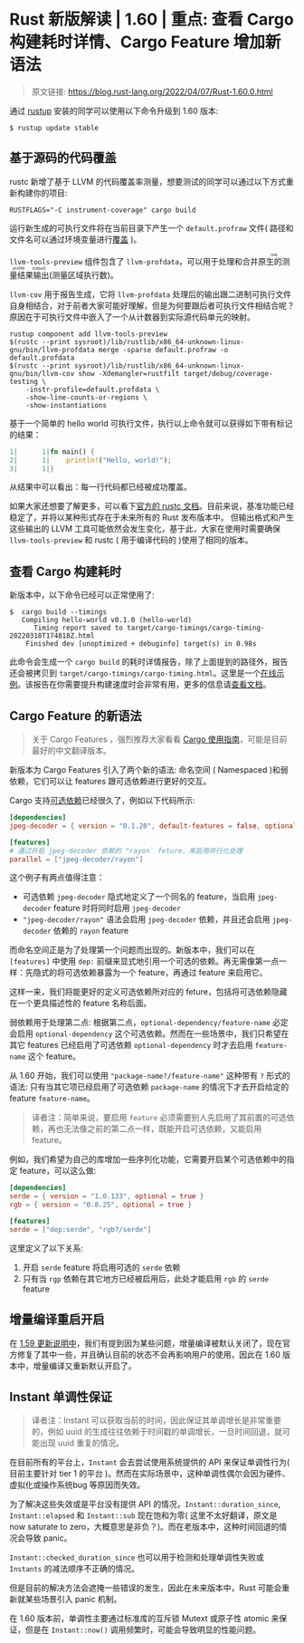 # Rust 新版解读 | 1.60 | 重点: 查看 Cargo 构建耗时详情、Cargo Feature 增加新语法

> 原文链接: https://blog.rust-lang.org/2022/04/07/Rust-1.60.0.html


通过 [rustup](https://www.rust-lang.org/tools/install) 安装的同学可以使用以下命令升级到 1.60 版本:
```shell
$ rustup update stable
```

## 基于源码的代码覆盖
rustc 新增了基于 LLVM 的代码覆盖率测量，想要测试的同学可以通过以下方式重新构建你的项目:
```shell
RUSTFLAGS="-C instrument-coverage" cargo build
```

运行新生成的可执行文件将在当前目录下产生一个 `default.profraw` 文件( 路径和文件名可以通过环境变量进行[覆盖](https://doc.rust-lang.org/stable/rustc/instrument-coverage.html#running-the-instrumented-binary-to-generate-raw-coverage-profiling-data) )。

`llvm-tools-preview` 组件包含了 `llvm-profdata`，可以用于处理和合并<ruby>原生的测量结果输出<rt>raw profile output)</rt></ruby>(测量区域执行数)。

`llvm-cov` 用于报告生成，它将 `llvm-profdata` 处理后的输出跟二进制可执行文件自身相结合，对于前者大家可能好理解，但是为何要跟后者可执行文件相结合呢？原因在于可执行文件中嵌入了一个从计数器到实际源代码单元的映射。

```shell
rustup component add llvm-tools-preview
$(rustc --print sysroot)/lib/rustlib/x86_64-unknown-linux-gnu/bin/llvm-profdata merge -sparse default.profraw -o default.profdata
$(rustc --print sysroot)/lib/rustlib/x86_64-unknown-linux-gnu/bin/llvm-cov show -Xdemangler=rustfilt target/debug/coverage-testing \
    -instr-profile=default.profdata \
    -show-line-counts-or-regions \
    -show-instantiations
```

基于一个简单的 hello world 可执行文件，执行以上命令就可以获得如下带有标记的结果：
```rust
1|      1|fn main() {
2|      1|    println!("Hello, world!");
3|      1|}
```

从结果中可以看出：每一行代码都已经被成功覆盖。

如果大家还想要了解更多，可以看下[官方的 rustc 文档](https://doc.rust-lang.org/rustc/instrument-coverage.html)。目前来说，基准功能已经稳定了，并将以某种形式存在于未来所有的 Rust 发布版本中。 但输出格式和产生这些输出的 LLVM 工具可能依然会发生变化，基于此，大家在使用时需要确保 `llvm-tools-preview` 和 rustc ( 用于编译代码的 )使用了相同的版本。

## 查看 Cargo 构建耗时
新版本中，以下命令已经可以正常使用了:
```shell
$  cargo build --timings
   Compiling hello-world v0.1.0 (hello-world)
      Timing report saved to target/cargo-timings/cargo-timing-20220318T174818Z.html
    Finished dev [unoptimized + debuginfo] target(s) in 0.98s
```

此命令会生成一个 `cargo build` 的耗时详情报告，除了上面提到的路径外，报告还会被拷贝到 `target/cargo-timings/cargo-timing.html`。这里是一个[在线示例](https://blog.rust-lang.org/images/2022-04-07-timing.html)。该报告在你需要提升构建速度时会非常有用，更多的信息请[查看文档](https://doc.rust-lang.org/nightly/cargo/reference/timings.html)。

## Cargo Feature 的新语法

> 关于 Cargo Features ，强烈推荐大家看看 [Cargo 使用指南](https://course.rs/cargo/reference/features/intro.html)，可能是目前最好的中文翻译版本。

新版本为 Cargo Features 引入了两个新的语法: 命名空间 ( Namespaced )和弱依赖，它们可以让 features 跟可选依赖进行更好的交互。

Cargo 支持[可选依赖](https://course.rs/cargo/reference/features/intro.html#可选依赖)已经很久了，例如以下代码所示:
```toml
[dependencies]
jpeg-decoder = { version = "0.1.20", default-features = false, optional = true }

[features]
# 通过开启 jpeg-decoder 依赖的 "rayon` feture，来启用并行化处理
parallel = ["jpeg-decoder/rayon"]
```

这个例子有两点值得注意：

- 可选依赖 `jpeg-decoder` 隐式地定义了一个同名的 feature，当启用 `jpeg-decoder` feature 时将同时启用 `jpeg-decoder`
- `"jpeg-decoder/rayon"` 语法会启用 `jpeg-decoder` 依赖，并且还会启用 `jpeg-decoder` 依赖的 `rayon` feature

而命名空间正是为了处理第一个问题而出现的。新版本中，我们可以在 `[features]` 中使用 `dep:` 前缀来显式地引用一个可选的依赖。再无需像第一点一样：先隐式的将可选依赖暴露为一个 feature，再通过 feature 来启用它。

这样一来，我们将能更好的定义可选依赖所对应的 feture，包括将可选依赖隐藏在一个更具描述性的 feature 名称后面。

弱依赖用于处理第二点: 根据第二点，`optional-dependency/feature-name` 必定会启用 `optional-dependency` 这个可选依赖。然而在一些场景中，我们只希望在其它 features 已经启用了可选依赖 `optional-dependency` 时才去启用 `feature-name` 这个 feature。

从 1.60 开始，我们可以使用 `"package-name?/feature-name"` 这种带有 `?` 形式的语法: 只有当其它项已经启用了可选依赖 `package-name` 的情况下才去开启给定的 feature `feature-name`。

> 译者注：简单来说，要启用 `feature` 必须需要别人先启用了其前置的可选依赖，再也无法像之前的第二点一样，既能开启可选依赖，又能启用 feature。

例如，我们希望为自己的库增加一些序列化功能，它需要开启某个可选依赖中的指定 feature，可以这么做:
```toml
[dependencies]
serde = { version = "1.0.133", optional = true }
rgb = { version = "0.8.25", optional = true }

[features]
serde = ["dep:serde", "rgb?/serde"]
```

这里定义了以下关系:

1. 开启 `serde` feature 将启用可选的 `serde` 依赖
2. 只有当 `rgp` 依赖在其它地方已经被启用后，此处才能启用 `rgb` 的 `serde` feature

## 增量编译重启开启
在 [1.59 更新说明中](https://course.rs/appendix/rust-versions/1.59.html)，我们有提到因为某些问题，增量编译被默认关闭了，现在官方修复了其中一些，并且确认目前的状态不会再影响用户的使用，因此在 1.60 版本中，增量编译又重新默认开启了。

## Instant 单调性保证
> 译者注：Instant 可以获取当前的时间，因此保证其单调增长是非常重要的，例如 uuid 的生成往往依赖于时间戳的单调增长，一旦时间回退，就可能出现 uuid 重复的情况。

在目前所有的平台上，`Instant` 会去尝试使用系统提供的 API 来保证单调性行为( 目前主要针对 tier 1 的平台 )。然而在实际场景中，这种单调性偶尔会因为硬件、虚拟化或操作系统bug 等原因而失效。

为了解决这些失效或是平台没有提供 API 的情况，`Instant::duration_since`, `Instant::elapsed` 和 `Instant::sub` 现在饱和为零( 这里不太好翻译，原文是 now saturate to zero，大概意思是非负？)。而在老版本中，这种时间回退的情况会导致 panic。

`Instant::checked_duration_since` 也可以用于检测和处理单调性失败或 `Instants` 的减法顺序不正确的情况。

但是目前的解决方法会遮掩一些错误的发生，因此在未来版本中，Rust 可能会重新就某些场景引入 panic 机制。

在 1.60 版本前，单调性主要通过标准库的互斥锁 Mutext 或原子性 atomic 来保证，但是在 `Instant::now()` 调用频繁时，可能会导致明显的性能问题。